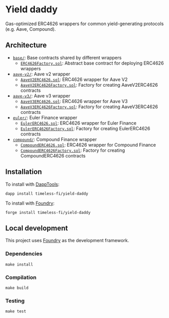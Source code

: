 # Yield daddy

Gas-optimized ERC4626 wrappers for common yield-generating protocols (e.g. Aave, Compound).

## Architecture

-   [`base/`](src/base/): Base contracts shared by different wrappers
    -   [`ERC4626Factory.sol`](src/base/ERC4626Factory.sol): Abstract base contract for deploying ERC4626 wrappers
-   [`aave-v2/`](src/aave-v2/): Aave v2 wrapper
    -   [`AaveV2ERC4626.sol`](src/aave-v2/AaveV2ERC4626.sol): ERC4626 wrapper for Aave V2
    -   [`AaveV2ERC4626Factory.sol`](src/aave-v2/AaveV2ERC4626Factory.sol): Factory for creating AaveV2ERC4626 contracts
-   [`aave-v3/`](src/aave-v3/): Aave v3 wrapper
    -   [`AaveV3ERC4626.sol`](src/aave-v3/AaveV3ERC4626.sol): ERC4626 wrapper for Aave V3
    -   [`AaveV3ERC4626Factory.sol`](src/aave-v3/AaveV3ERC4626Factory.sol): Factory for creating AaveV3ERC4626 contracts
-   [`euler/`](src/euler/): Euler Finance wrapper
    -   [`EulerERC4626.sol`](src/euler/EulerERC4626.sol): ERC4626 wrapper for Euler Finance
    -   [`EulerERC4626Factory.sol`](src/euler/EulerERC4626Factory.sol): Factory for creating EulerERC4626 contracts
-   [`compound/`](src/compound/): Compound Finance wrapper
    -   [`CompoundERC4626.sol`](src/compound/CompoundERC4626.sol): ERC4626 wrapper for Compound Finance
    -   [`CompoundERC4626Factory.sol`](src/compound/CompoundERC4626Factory.sol): Factory for creating CompoundERC4626 contracts

## Installation

To install with [DappTools](https://github.com/dapphub/dapptools):

```
dapp install timeless-fi/yield-daddy
```

To install with [Foundry](https://github.com/foundry-rs/foundry):

```
forge install timeless-fi/yield-daddy
```

## Local development

This project uses [Foundry](https://github.com/foundry-rs/foundry) as the development framework.

### Dependencies

```
make install
```

### Compilation

```
make build
```

### Testing

```
make test
```
